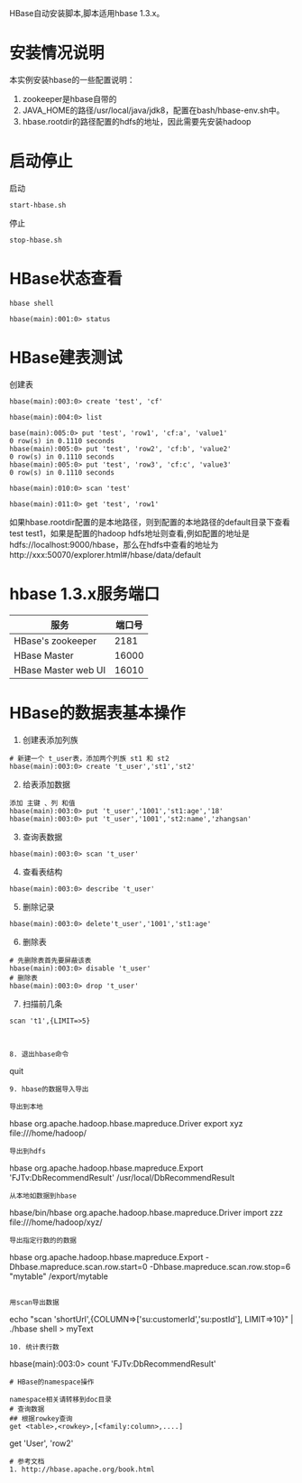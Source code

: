 HBase自动安装脚本,脚本适用hbase 1.3.x。

# 安装情况说明
本实例安装hbase的一些配置说明：
1. zookeeper是hbase自带的
2. JAVA_HOME的路径/usr/local/java/jdk8，配置在bash/hbase-env.sh中。
3. hbase.rootdir的路径配置的hdfs的地址，因此需要先安装hadoop

# 启动停止

启动
```
start-hbase.sh
```
停止
```
stop-hbase.sh
```
# HBase状态查看
```
hbase shell

hbase(main):001:0> status
```
# HBase建表测试
创建表
```
hbase(main):003:0> create 'test', 'cf'

hbase(main):004:0> list

base(main):005:0> put 'test', 'row1', 'cf:a', 'value1'
0 row(s) in 0.1110 seconds
hbase(main):005:0> put 'test', 'row2', 'cf:b', 'value2'
0 row(s) in 0.1110 seconds
hbase(main):005:0> put 'test', 'row3', 'cf:c', 'value3'
0 row(s) in 0.1110 seconds

hbase(main):010:0> scan 'test'

hbase(main):011:0> get 'test', 'row1'
```
如果hbase.rootdir配置的是本地路径，则到配置的本地路径的default目录下查看test test1，如果是配置的hadoop hdfs地址则查看,例如配置的地址是
hdfs://localhost:9000/hbase，那么在hdfs中查看的地址为http://xxx:50070/explorer.html#/hbase/data/default

# hbase 1.3.x服务端口

服务 | 端口号
---|---
HBase's zookeeper | 2181
HBase Master|16000
HBase Master web UI | 16010


# HBase的数据表基本操作
1. 创建表添加列族
```
# 新建一个 t_user表，添加两个列族 st1 和 st2
hbase(main):003:0> create 't_user','st1','st2'
```
2. 给表添加数据
```
添加 主键 、列 和值
hbase(main):003:0> put 't_user','1001','st1:age','18'
hbase(main):003:0> put 't_user','1001','st2:name','zhangsan'
```
3. 查询表数据
```
hbase(main):003:0> scan 't_user'
```
4. 查看表结构
```
hbase(main):003:0> describe 't_user'
```
5. 删除记录
```
hbase(main):003:0> delete't_user','1001','st1:age'
```
6. 删除表
```
# 先删除表首先要屏蔽该表
hbase(main):003:0> disable 't_user'
# 删除表
hbase(main):003:0> drop 't_user'
```
7. 扫描前几条
```
scan 't1',{LIMIT=>5}



8. 退出hbase命令
```
quit
```
9. hbase的数据导入导出

导出到本地
```
hbase org.apache.hadoop.hbase.mapreduce.Driver export xyz file:///home/hadoop/

```
导出到hdfs
```
hbase org.apache.hadoop.hbase.mapreduce.Export 'FJTv:DbRecommendResult'  /usr/local/DbRecommendResult
```
从本地如数据到hbase
```
hbase/bin/hbase org.apache.hadoop.hbase.mapreduce.Driver import zzz file:///home/hadoop/xyz/
```
导出指定行数的的数据
```
hbase org.apache.hadoop.hbase.mapreduce.Export -Dhbase.mapreduce.scan.row.start=0 
-Dhbase.mapreduce.scan.row.stop=6 
"mytable" /export/mytable
```

用scan导出数据
```
echo "scan 'shortUrl',{COLUMN=>['su:customerId','su:postId'], LIMIT=>10}" | ./hbase shell > myText
```
10. 统计表行数
```
hbase(main):003:0> count 'FJTv:DbRecommendResult'

```
# HBase的namespace操作

namespace相关请转移到doc目录
# 查询数据
## 根据rowkey查询
get <table>,<rowkey>,[<family:column>,....]
```
get 'User', 'row2'
```
# 参考文档
1. http://hbase.apache.org/book.html